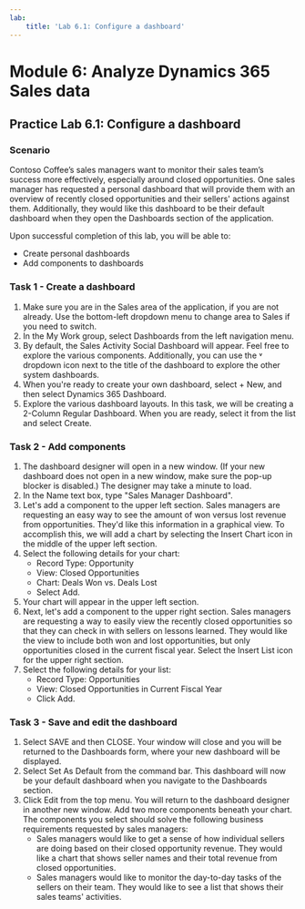 ```yaml
---
lab:
    title: 'Lab 6.1: Configure a dashboard'
---
```


# Module 6: Analyze Dynamics 365 Sales data

## Practice Lab 6.1: Configure a dashboard

### Scenario
Contoso Coffee’s sales managers want to monitor their sales team’s success more effectively, especially around closed opportunities. One sales manager has requested a personal dashboard that will provide them with an overview of recently closed opportunities and their sellers' actions against them. Additionally, they would like this dashboard to be their default dashboard when they open the Dashboards section of the application.

Upon successful completion of this lab, you will be able to:
- Create personal dashboards
- Add components to dashboards

### Task 1 - Create a dashboard
1. Make sure you are in the Sales area of the application, if you are not already. Use the bottom-left dropdown menu to change area to Sales if you need to switch.
2. In the My Work group, select Dashboards from the left navigation menu.
3. By default, the Sales Activity Social Dashboard will appear. Feel free to explore the various components. Additionally, you can use the ˅ dropdown icon next to the title of the dashboard to explore the other system dashboards.
4. When you're ready to create your own dashboard, select + New, and then select Dynamics 365 Dashboard.
5. Explore the various dashboard layouts. In this task, we will be creating a 2-Column Regular Dashboard. When you are ready, select it from the list and select Create.

### Task 2 - Add components
1. The dashboard designer will open in a new window. (If your new dashboard does not open in a new window, make sure the pop-up blocker is disabled.) The designer may take a minute to load.
2. In the Name text box, type "Sales Manager Dashboard".
3. Let's add a component to the upper left section. Sales managers are requesting an easy way to see the amount of won versus lost revenue from opportunities. They'd like this information in a graphical view. To accomplish this, we will add a chart by selecting the Insert Chart icon in the middle of the upper left section.
4. Select the following details for your chart:
   - Record Type: Opportunity
   - View: Closed Opportunities
   - Chart: Deals Won vs. Deals Lost
   - Select Add.
5. Your chart will appear in the upper left section.
6. Next, let's add a component to the upper right section. Sales managers are requesting a way to easily view the recently closed opportunities so that they can check in with sellers on lessons learned. They would like the view to include both won and lost opportunities, but only opportunities closed in the current fiscal year. Select the Insert List icon for the upper right section.
7. Select the following details for your list:
   - Record Type: Opportunities
   - View: Closed Opportunities in Current Fiscal Year
   - Click Add.

### Task 3 - Save and edit the dashboard
1. Select SAVE and then CLOSE. Your window will close and you will be returned to the Dashboards form, where your new dashboard will be displayed.
2. Select Set As Default from the command bar. This dashboard will now be your default dashboard when you navigate to the Dashboards section.
3. Click Edit from the top menu. You will return to the dashboard designer in another new window. Add two more components beneath your chart. The components you select should solve the following business requirements requested by sales managers:
   - Sales managers would like to get a sense of how individual sellers are doing based on their closed opportunity revenue. They would like a chart that shows seller names and their total revenue from closed opportunities.
   - Sales managers would like to monitor the day-to-day tasks of the sellers on their team. They would like to see a list that shows their sales teams' activities.
